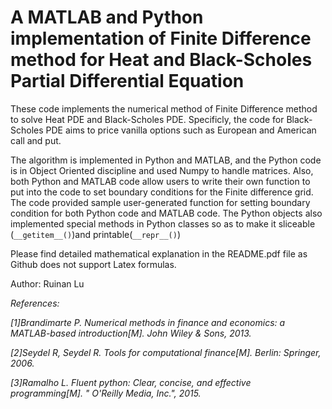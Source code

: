 # A MATLAB and Python implementation of Finite Difference method for Heat and Black-Scholes Partial Differential Equation

These code implements the numerical method of Finite Difference method to solve Heat PDE and Black-Scholes PDE. Specificly, the code for Black-Scholes PDE aims to price vanilla options such as European and American call and put. 

The algorithm is implemented in Python and MATLAB, and the Python code is in Object Oriented discipline and used Numpy to handle matrices. Also, both Python and MATLAB code allow users to write their own function to put into the code to set boundary conditions for the Finite difference grid. The code provided sample user-generated function for setting boundary condition for both Python code and MATLAB code. The Python objects also implemented  special methods in Python classes so as to make it sliceable (`__getitem__()`)and printable(`__repr__()`)

Please find detailed mathematical explanation in the README.pdf file as Github does not support Latex formulas. 

Author: Ruinan Lu

*References:*

*[1]Brandimarte P. Numerical methods in finance and economics: a MATLAB-based introduction[M]. John Wiley & Sons, 2013.*

*[2]Seydel R, Seydel R. Tools for computational finance[M]. Berlin: Springer, 2006.*

*[3]Ramalho L. Fluent python: Clear, concise, and effective programming[M]. " O'Reilly Media, Inc.", 2015.*

